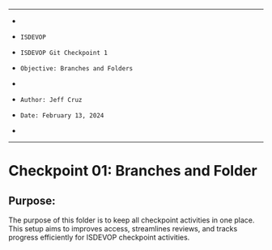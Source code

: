 **********************************************************************
*
*     ISDEVOP
*     ISDEVOP Git Checkpoint 1
*     Objective: Branches and Folders
*     
*     Author: Jeff Cruz
*     Date: February 13, 2024
*     
**********************************************************************

# Checkpoint 01: Branches and Folder
## Purpose:
The purpose of this folder is to keep all checkpoint activities in one place. This setup aims to improves access, streamlines reviews, and tracks progress efficiently for ISDEVOP checkpoint activities.